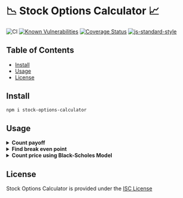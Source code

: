 # 📉 Stock Options Calculator 📈

![CI](https://github.com/VBetsun/stock-options-calculator/workflows/CI/badge.svg)
[![Known Vulnerabilities](https://snyk.io/test/github/VBetsun/stock-options-calculator/badge.svg)](https://snyk.io/test/github/VBetsun/stock-options-calculator)
[![Coverage Status](https://coveralls.io/repos/github/VBetsun/stock-options-calculator/badge.svg?branch=main)](https://coveralls.io/github/VBetsun/stock-options-calculator?branch=main)
[![js-standard-style](https://img.shields.io/badge/code%20style-standard-brightgreen.svg?style=flat)](http://standardjs.com/)

## Table of Contents

  - [Install](#install)
  - [Usage](#usage)
  - [License](#license)
  
## Install

```sh
npm i stock-options-calculator
```

## Usage

<details><summary><b>Count payoff</b></summary>TODO </details>
<details><summary><b>Find break even point</b></summary>TODO </details>
<details><summary><b>Count price using Black-Scholes Model</b></summary>TODO </details>

## License

Stock Options Calculator is provided under the [ISC License](LICENSE)
